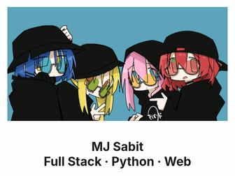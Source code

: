 [![Bocchi Banner](/static/images/all_black_stylized.jpg)]()

<div align="center">
    <h1>
        MJ Sabit
        <br>
        Full Stack &#183; Python &#183; Web
    </h1>
</div>
